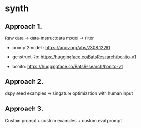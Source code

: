 # synth

## Approach 1.

Raw data -> data-instructdata model -> filter

* prompt2model : https://arxiv.org/abs/2308.12261

* genstruct-7b: https://huggingface.co/BatsResearch/bonito-v1

* bonito: https://huggingface.co/BatsResearch/bonito-v1

## Approach 2.

dspy seed examples -> singature optimization with human input 

## Approach 3.

Custom prompt + custom examples + custom eval prompt
